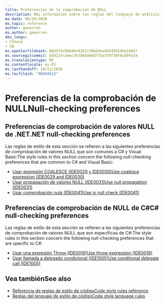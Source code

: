 ```yaml
---
title: Preferencias de la comprobación de NULL
description: Más información sobre las reglas del lenguaje de análisis de código para las preferencias de comprobación de valores NULL
ms.date: 09/30/2020
ms.topic: reference
author: gewarren
ms.author: gewarren
dev_langs:
- CSharp
- VB
ms.openlocfilehash: 86d5f4c9b640c92b11706b56a9d14955d6e24857
ms.sourcegitcommit: b59237ca4ec763969a0dd775a3f8f39f8c59fe24
ms.translationtype: MT
ms.contentlocale: es-ES
ms.lasthandoff: 10/12/2020
ms.locfileid: "96594613"
---
```

# <a name="null-checking-preferences"></a><span data-ttu-id="58aa4-103">Preferencias de la comprobación de NULL</span><span class="sxs-lookup"><span data-stu-id="58aa4-103">Null-checking preferences</span></span>

## <a name="net-null-checking-preferences"></a><span data-ttu-id="58aa4-104">Preferencias de comprobación de valores NULL de .NET</span><span class="sxs-lookup"><span data-stu-id="58aa4-104">.NET null-checking preferences</span></span>

<span data-ttu-id="58aa4-105">Las reglas de estilo de esta sección se refieren a las siguientes preferencias de comprobación de valores NULL que son comunes a C# y Visual Basic:</span><span class="sxs-lookup"><span data-stu-id="58aa4-105">The style rules in this section concern the following null-checking preferences that are common to C# and Visual Basic:</span></span>

- [<span data-ttu-id="58aa4-106">Usar expresión COALESCE (IDE0029 y IDE0030)</span><span class="sxs-lookup"><span data-stu-id="58aa4-106">Use coalesce expression (IDE0029 and IDE0030)</span></span>](ide0029-ide0030.md)
- [<span data-ttu-id="58aa4-107">Usar propagación de valores NULL (IDE0031)</span><span class="sxs-lookup"><span data-stu-id="58aa4-107">Use null propagation (IDE0031)</span></span>](ide0031.md)
- [<span data-ttu-id="58aa4-108">Usar comprobación nula (IDE0041)</span><span class="sxs-lookup"><span data-stu-id="58aa4-108">Use is null check (IDE0041)</span></span>](ide0041.md)

## <a name="c-null-checking-preferences"></a><span data-ttu-id="58aa4-109">Preferencias de comprobación de NULL de C#</span><span class="sxs-lookup"><span data-stu-id="58aa4-109">C# null-checking preferences</span></span>

<span data-ttu-id="58aa4-110">Las reglas de estilo de esta sección se refieren a las siguientes preferencias de comprobación de valores NULL que son específicas de C#:</span><span class="sxs-lookup"><span data-stu-id="58aa4-110">The style rules in this section concern the following null-checking preferences that are specific to C#:</span></span>

- [<span data-ttu-id="58aa4-111">Usar una expresión Throw (IDE0016)</span><span class="sxs-lookup"><span data-stu-id="58aa4-111">Use throw expression (IDE0016)</span></span>](ide0016.md)
- [<span data-ttu-id="58aa4-112">Usar llamada a delegado condicional (IDE1005)</span><span class="sxs-lookup"><span data-stu-id="58aa4-112">Use conditional delegate call (IDE1005)</span></span>](ide1005.md)

## <a name="see-also"></a><span data-ttu-id="58aa4-113">Vea también</span><span class="sxs-lookup"><span data-stu-id="58aa4-113">See also</span></span>

- [<span data-ttu-id="58aa4-114">Referencia de reglas de estilo de código</span><span class="sxs-lookup"><span data-stu-id="58aa4-114">Code style rules reference</span></span>](index.md)
- [<span data-ttu-id="58aa4-115">Reglas del lenguaje de estilo de código</span><span class="sxs-lookup"><span data-stu-id="58aa4-115">Code style language rules</span></span>](language-rules.md)
